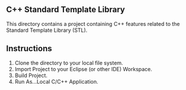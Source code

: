 ## C++ Standard Template Library
This directory contains a project containing C++ features related to the Standard Template Library (STL).

## Instructions
1. Clone the directory to your local file system.
2. Import Project to your Eclipse (or other IDE) Workspace.
3. Build Project.
4. Run As...Local C/C++ Application.
 
